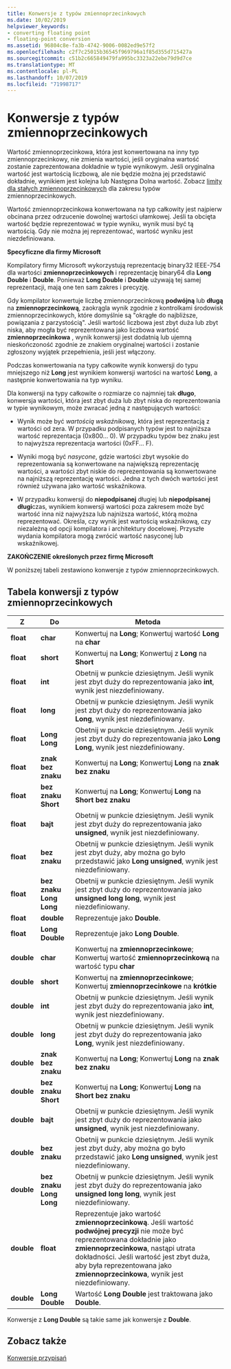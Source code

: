 ```yaml
---
title: Konwersje z typów zmiennoprzecinkowych
ms.date: 10/02/2019
helpviewer_keywords:
- converting floating point
- floating-point conversion
ms.assetid: 96804c8e-fa3b-4742-9006-0082ed9e57f2
ms.openlocfilehash: c2f7c25015b36545f969796a1f85d355d715427a
ms.sourcegitcommit: c51b2c665849479fa995bc3323a22ebe79d9d7ce
ms.translationtype: MT
ms.contentlocale: pl-PL
ms.lasthandoff: 10/07/2019
ms.locfileid: "71998717"
---
```

# <a name="conversions-from-floating-point-types"></a>Konwersje z typów zmiennoprzecinkowych

Wartość zmiennoprzecinkowa, która jest konwertowana na inny typ zmiennoprzecinkowy, nie zmienia wartości, jeśli oryginalna wartość zostanie zaprezentowana dokładnie w typie wynikowym. Jeśli oryginalna wartość jest wartością liczbową, ale nie będzie można jej przedstawić dokładnie, wynikiem jest kolejna lub Następna Dolna wartość. Zobacz [limity dla stałych zmiennoprzecinkowych](../c-language/limits-on-floating-point-constants.md) dla zakresu typów zmiennoprzecinkowych.

Wartość zmiennoprzecinkowa konwertowana na typ całkowity jest najpierw obcinana przez odrzucenie dowolnej wartości ułamkowej. Jeśli ta obcięta wartość będzie reprezentować w typie wyniku, wynik musi być tą wartością. Gdy nie można jej reprezentować, wartość wyniku jest niezdefiniowana.

**Specyficzne dla firmy Microsoft**

Kompilatory firmy Microsoft wykorzystują reprezentację binary32 IEEE-754 dla wartości **zmiennoprzecinkowych** i reprezentację binary64 dla **Long Double** i **Double**. Ponieważ **Long Double** i **Double** używają tej samej reprezentacji, mają one ten sam zakres i precyzję.

Gdy kompilator konwertuje liczbę zmiennoprzecinkową **podwójną** lub **długą** na **zmiennoprzecinkową**, zaokrągla wynik zgodnie z kontrolkami środowisk zmiennoprzecinkowych, które domyślnie są "okrągłe do najbliższe, powiązania z parzystością". Jeśli wartość liczbowa jest zbyt duża lub zbyt niska, aby mogła być reprezentowana jako liczbowa wartość **zmiennoprzecinkowa** , wynik konwersji jest dodatnią lub ujemną nieskończoność zgodnie ze znakiem oryginalnej wartości i zostanie zgłoszony wyjątek przepełnienia, jeśli jest włączony.

Podczas konwertowania na typy całkowite wynik konwersji do typu mniejszego niż **Long** jest wynikiem konwersji wartości na wartość **Long**, a następnie konwertowania na typ wyniku.

Dla konwersji na typy całkowite o rozmiarze co najmniej tak **długo**, konwersja wartości, która jest zbyt duża lub zbyt niska do reprezentowania w typie wynikowym, może zwracać jedną z następujących wartości:

- Wynik może być *wartością wskaźnikową*, która jest reprezentacją z wartości od zera. W przypadku podpisanych typów jest to najniższa wartość reprezentacja (0x800... 0). W przypadku typów bez znaku jest to najwyższa reprezentacja wartości (0xFF... F).

- Wyniki mogą być *nasycone*, gdzie wartości zbyt wysokie do reprezentowania są konwertowane na największą reprezentację wartości, a wartości zbyt niskie do reprezentowania są konwertowane na najniższą reprezentację wartości. Jedna z tych dwóch wartości jest również używana jako wartość wskaźnikowa.

- W przypadku konwersji do **niepodpisanej** długiej lub **niepodpisanej długi**czas, wynikiem konwersji wartości poza zakresem może być wartość inna niż najwyższa lub najniższa wartość, którą można reprezentować. Określa, czy wynik jest wartością wskaźnikową, czy niezależną od opcji kompilatora i architektury docelowej. Przyszłe wydania kompilatora mogą zwrócić wartość nasyconej lub wskaźnikowej.

**ZAKOŃCZENIE określonych przez firmę Microsoft**

W poniższej tabeli zestawiono konwersje z typów zmiennoprzecinkowych.

## <a name="table-of-conversions-from-floating-point-types"></a>Tabela konwersji z typów zmiennoprzecinkowych

|Z|Do|Metoda|
|----------|--------|------------|
|**float**|**char**|Konwertuj na **Long**; Konwertuj wartość **Long** na **char**|
|**float**|**short**|Konwertuj na **Long**; Konwertuj z **Long** na **Short**|
|**float**|**int**|Obetnij w punkcie dziesiętnym. Jeśli wynik jest zbyt duży do reprezentowania jako **int**, wynik jest niezdefiniowany.|
|**float**|**long**|Obetnij w punkcie dziesiętnym. Jeśli wynik jest zbyt duży do reprezentowania jako **Long**, wynik jest niezdefiniowany.|
|**float**|**Long Long**|Obetnij w punkcie dziesiętnym. Jeśli wynik jest zbyt duży do reprezentowania jako **Long Long**, wynik jest niezdefiniowany.|
|**float**|**znak bez znaku**|Konwertuj na **Long**; Konwertuj **Long** na **znak bez znaku**|
|**float**|**bez znaku Short**|Konwertuj na **Long**; Konwertuj **Long** na **Short bez znaku**|
|**float**|**bajt**|Obetnij w punkcie dziesiętnym. Jeśli wynik jest zbyt duży do reprezentowania jako **unsigned**, wynik jest niezdefiniowany.|
|**float**|**bez znaku**|Obetnij w punkcie dziesiętnym. Jeśli wynik jest zbyt duży, aby można go było przedstawić jako **Long unsigned**, wynik jest niezdefiniowany.|
|**float**|**bez znaku Long Long**|Obetnij w punkcie dziesiętnym. Jeśli wynik jest zbyt duży do reprezentowania jako **unsigned long long**, wynik jest niezdefiniowany.|
|**float**|**double**|Reprezentuje jako **Double**.|
|**float**|**Long Double**|Reprezentuje jako **Long Double**.|
|**double**|**char**|Konwertuj na **zmiennoprzecinkowe**; Konwertuj wartość **zmiennoprzecinkową** na wartość typu **char**|
|**double**|**short**|Konwertuj na **zmiennoprzecinkowe**; Konwertuj **zmiennoprzecinkowe** na **krótkie**|
|**double**|**int**|Obetnij w punkcie dziesiętnym. Jeśli wynik jest zbyt duży do reprezentowania jako **int**, wynik jest niezdefiniowany.|
|**double**|**long**|Obetnij w punkcie dziesiętnym. Jeśli wynik jest zbyt duży do reprezentowania jako **Long**, wynik jest niezdefiniowany.|
|**double**|**znak bez znaku**|Konwertuj na **Long**; Konwertuj **Long** na **znak bez znaku**|
|**double**|**bez znaku Short**|Konwertuj na **Long**; Konwertuj **Long** na **Short bez znaku**|
|**double**|**bajt**|Obetnij w punkcie dziesiętnym. Jeśli wynik jest zbyt duży do reprezentowania jako **unsigned**, wynik jest niezdefiniowany.|
|**double**|**bez znaku**|Obetnij w punkcie dziesiętnym. Jeśli wynik jest zbyt duży, aby można go było przedstawić jako **Long unsigned**, wynik jest niezdefiniowany.|
|**double**|**bez znaku Long Long**|Obetnij w punkcie dziesiętnym. Jeśli wynik jest zbyt duży do reprezentowania jako **unsigned long long**, wynik jest niezdefiniowany.|
|**double**|**float**|Reprezentuje jako wartość **zmiennoprzecinkową**. Jeśli wartość **podwójnej precyzji** nie może być reprezentowana dokładnie jako **zmiennoprzecinkowa**, nastąpi utrata dokładności. Jeśli wartość jest zbyt duża, aby była reprezentowana jako **zmiennoprzecinkowa**, wynik jest niezdefiniowany.|
|**double**|**Long Double**|Wartość **Long Double** jest traktowana jako **Double**.|

Konwersje z **Long Double** są takie same jak konwersje z **Double**.

## <a name="see-also"></a>Zobacz także

[Konwersje przypisań](../c-language/assignment-conversions.md)

